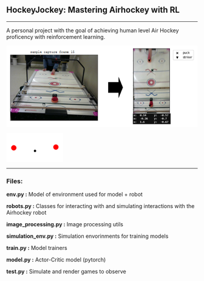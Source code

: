 ## HockeyJockey: Mastering Airhockey with RL
***********

A personal project with the goal of achieving human level Air Hockey proficency with reinforcement learning.

![perspective transform](.images/sample_perspective_transform.PNG)

![simulation](.images/sample_simulation.gif)

********
### Files:

**env.py :** Model of environment used for model + robot

**robots.py :** Classes for interacting with and simulating interactions with the Airhockey robot

**image_processing.py :** Image processing utils

**simulation_env.py :** Simulation envorinments for training models

**train.py :** Model trainers

**model.py :** Actor-Critic model (pytorch)

**test.py :** Simulate and render games to observe
